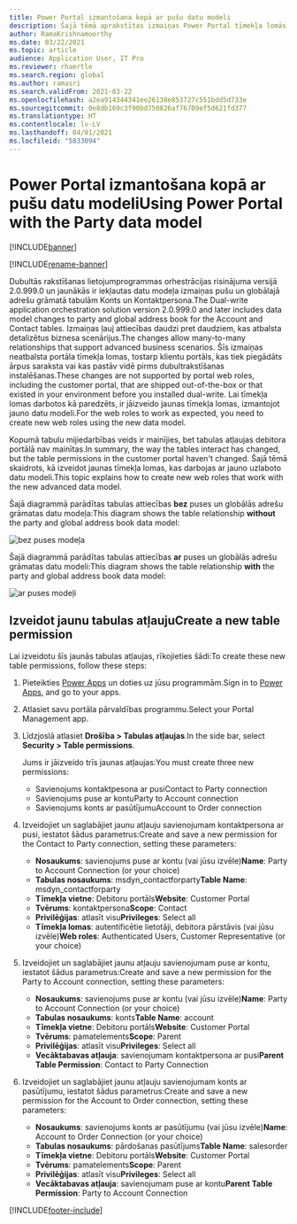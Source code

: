 ```yaml
---
title: Power Portal izmantošana kopā ar pušu datu modeli
description: Šajā tēmā aprakstītas izmaiņas Power Portal tīmekļa lomās, kas ir veiktas, jo puses datu modelis ir dubultrakstīšanā.
author: RamaKrishnamoorthy
ms.date: 03/22/2021
ms.topic: article
audience: Application User, IT Pro
ms.reviewer: rhaertle
ms.search.region: global
ms.author: ramasri
ms.search.validFrom: 2021-03-22
ms.openlocfilehash: a2ea914344341ee26138e853727c551bdd5d733e
ms.sourcegitcommit: 0e8db169c3f90bd750826af76709ef5d621fd377
ms.translationtype: HT
ms.contentlocale: lv-LV
ms.lasthandoff: 04/01/2021
ms.locfileid: "5833094"
---
```

# <a name="using-power-portal-with-the-party-data-model"></a><span data-ttu-id="0f396-103">Power Portal izmantošana kopā ar pušu datu modeli</span><span class="sxs-lookup"><span data-stu-id="0f396-103">Using Power Portal with the Party data model</span></span>

[!INCLUDE[banner](../../includes/banner.md)]

[!INCLUDE[rename-banner](~/includes/cc-data-platform-banner.md)]

<span data-ttu-id="0f396-104">Dubultās rakstīšanas lietojumprogrammas orhestrācijas risinājuma versijā 2.0.999.0 un jaunākās ir iekļautas datu modeļa izmaiņas pušu un globālajā adrešu grāmatā tabulām Konts un Kontaktpersona.</span><span class="sxs-lookup"><span data-stu-id="0f396-104">The Dual-write application orchestration solution version 2.0.999.0 and later includes data model changes to party and global address book for the Account and Contact tables.</span></span> <span data-ttu-id="0f396-105">Izmaiņas ļauj attiecības daudzi pret daudziem, kas atbalsta detalizētus biznesa scenārijus.</span><span class="sxs-lookup"><span data-stu-id="0f396-105">The changes allow many-to-many relationships that support advanced business scenarios.</span></span> <span data-ttu-id="0f396-106">Šīs izmaiņas neatbalsta portāla tīmekļa lomas, tostarp klientu portāls, kas tiek piegādāts ārpus saraksta vai kas pastāv vidē pirms dubultrakstīšanas instalēšanas.</span><span class="sxs-lookup"><span data-stu-id="0f396-106">These changes are not supported by portal web roles, including the customer portal, that are shipped out-of-the-box or that existed in your environment before you installed dual-write.</span></span> <span data-ttu-id="0f396-107">Lai tīmekļa lomas darbotos kā paredzēts, ir jāizveido jaunas tīmekļa lomas, izmantojot jauno datu modeli.</span><span class="sxs-lookup"><span data-stu-id="0f396-107">For the web roles to work as expected, you need to create new web roles using the new data model.</span></span> 

<span data-ttu-id="0f396-108">Kopumā tabulu mijiedarbības veids ir mainījies, bet tabulas atļaujas debitora portālā nav mainītas.</span><span class="sxs-lookup"><span data-stu-id="0f396-108">In summary, the way the tables interact has changed, but the table permissions in the customer portal haven't changed.</span></span> <span data-ttu-id="0f396-109">Šajā tēmā skaidrots, kā izveidot jaunas tīmekļa lomas, kas darbojas ar jauno uzlaboto datu modeli.</span><span class="sxs-lookup"><span data-stu-id="0f396-109">This topic explains how to create new web roles that work with the new advanced data model.</span></span>

<span data-ttu-id="0f396-110">Šajā diagrammā parādītas tabulas attiecības **bez** puses un globālās adrešu grāmatas datu modeļa:</span><span class="sxs-lookup"><span data-stu-id="0f396-110">This diagram shows the table relationship **without** the party and global address book data model:</span></span>

   ![bez puses modeļa](media/without-party-model.PNG)

<span data-ttu-id="0f396-112">Šajā diagrammā parādītas tabulas attiecības **ar** puses un globālās adrešu grāmatas datu modeli:</span><span class="sxs-lookup"><span data-stu-id="0f396-112">This diagram shows the table relationship **with** the party and global address book data model:</span></span>

   ![ar puses modeļi](media/with-party-model.png)

## <a name="create-a-new-table-permission"></a><span data-ttu-id="0f396-114">Izveidot jaunu tabulas atļauju</span><span class="sxs-lookup"><span data-stu-id="0f396-114">Create a new table permission</span></span>

<span data-ttu-id="0f396-115">Lai izveidotu šīs jaunās tabulas atļaujas, rīkojieties šādi:</span><span class="sxs-lookup"><span data-stu-id="0f396-115">To create these new table permissions, follow these steps:</span></span>

1. <span data-ttu-id="0f396-116">Pieteikties [Power Apps](https://make.powerapps.com) un doties uz jūsu programmām.</span><span class="sxs-lookup"><span data-stu-id="0f396-116">Sign in to [Power Apps](https://make.powerapps.com), and go to your apps.</span></span>
2. <span data-ttu-id="0f396-117">Atlasiet savu portāla pārvaldības programmu.</span><span class="sxs-lookup"><span data-stu-id="0f396-117">Select your Portal Management app.</span></span>
3. <span data-ttu-id="0f396-118">Līdzjoslā atlasiet **Drošība > Tabulas atļaujas**.</span><span class="sxs-lookup"><span data-stu-id="0f396-118">In the side bar, select **Security > Table permissions**.</span></span>

    <span data-ttu-id="0f396-119">Jums ir jāizveido trīs jaunas atļaujas:</span><span class="sxs-lookup"><span data-stu-id="0f396-119">You must create three new permissions:</span></span>

    + <span data-ttu-id="0f396-120">Savienojums kontaktpesona ar pusi</span><span class="sxs-lookup"><span data-stu-id="0f396-120">Contact to Party connection</span></span>
    + <span data-ttu-id="0f396-121">Savienojums puse ar kontu</span><span class="sxs-lookup"><span data-stu-id="0f396-121">Party to Account connection</span></span>
    + <span data-ttu-id="0f396-122">Savienojums konts ar pasūtījumu</span><span class="sxs-lookup"><span data-stu-id="0f396-122">Account to Order connection</span></span>

4. <span data-ttu-id="0f396-123">Izveidojiet un saglabājiet jaunu atļauju savienojumam kontaktpersona ar pusi, iestatot šādus parametrus:</span><span class="sxs-lookup"><span data-stu-id="0f396-123">Create and save a new permission for the Contact to Party connection, setting these parameters:</span></span>

    + <span data-ttu-id="0f396-124">**Nosaukums**: savienojums puse ar kontu (vai jūsu izvēle)</span><span class="sxs-lookup"><span data-stu-id="0f396-124">**Name**: Party to Account Connection (or your choice)</span></span>
    + <span data-ttu-id="0f396-125">**Tabulas nosaukums**: msdyn_contactforparty</span><span class="sxs-lookup"><span data-stu-id="0f396-125">**Table Name**: msdyn_contactforparty</span></span>
    + <span data-ttu-id="0f396-126">**Tīmekļa vietne**: Debitoru portāls</span><span class="sxs-lookup"><span data-stu-id="0f396-126">**Website**: Customer Portal</span></span>
    + <span data-ttu-id="0f396-127">**Tvērums**: kontaktpersona</span><span class="sxs-lookup"><span data-stu-id="0f396-127">**Scope**: Contact</span></span>
    + <span data-ttu-id="0f396-128">**Privilēģijas**: atlasīt visu</span><span class="sxs-lookup"><span data-stu-id="0f396-128">**Privileges**: Select all</span></span>
    + <span data-ttu-id="0f396-129">**Tīmekļa lomas**: autentificētie lietotāji, debitora pārstāvis (vai jūsu izvēle)</span><span class="sxs-lookup"><span data-stu-id="0f396-129">**Web roles**: Authenticated Users, Customer Representative (or your choice)</span></span>

5. <span data-ttu-id="0f396-130">Izveidojiet un saglabājiet jaunu atļauju savienojumam puse ar kontu, iestatot šādus parametrus:</span><span class="sxs-lookup"><span data-stu-id="0f396-130">Create and save a new permission for the Party to Account connection, setting these parameters:</span></span>

    + <span data-ttu-id="0f396-131">**Nosaukums**: savienojums puse ar kontu (vai jūsu izvēle)</span><span class="sxs-lookup"><span data-stu-id="0f396-131">**Name**: Party to Account Connection (or your choice)</span></span>
    + <span data-ttu-id="0f396-132">**Tabulas nosaukums**: konts</span><span class="sxs-lookup"><span data-stu-id="0f396-132">**Table Name**: account</span></span>
    + <span data-ttu-id="0f396-133">**Tīmekļa vietne**: Debitoru portāls</span><span class="sxs-lookup"><span data-stu-id="0f396-133">**Website**: Customer Portal</span></span>
    + <span data-ttu-id="0f396-134">**Tvērums**: pamatelements</span><span class="sxs-lookup"><span data-stu-id="0f396-134">**Scope**: Parent</span></span>
    + <span data-ttu-id="0f396-135">**Privilēģijas**: atlasīt visu</span><span class="sxs-lookup"><span data-stu-id="0f396-135">**Privileges**: Select all</span></span>
    + <span data-ttu-id="0f396-136">**Vecāktabavas atļauja**: savienojumam kontaktpersona ar pusi</span><span class="sxs-lookup"><span data-stu-id="0f396-136">**Parent Table Permission**: Contact to Party Connection</span></span>

6. <span data-ttu-id="0f396-137">Izveidojiet un saglabājiet jaunu atļauju savienojumam konts ar pasūtījumu, iestatot šādus parametrus:</span><span class="sxs-lookup"><span data-stu-id="0f396-137">Create and save a new permission for the Account to Order connection, setting these parameters:</span></span>

    + <span data-ttu-id="0f396-138">**Nosaukums**: savienojums konts ar pasūtījumu (vai jūsu izvēle)</span><span class="sxs-lookup"><span data-stu-id="0f396-138">**Name**: Account to Order Connection (or your choice)</span></span>
    + <span data-ttu-id="0f396-139">**Tabulas nosaukums**: pārdošanas pasūtījums</span><span class="sxs-lookup"><span data-stu-id="0f396-139">**Table Name**: salesorder</span></span>
    + <span data-ttu-id="0f396-140">**Tīmekļa vietne**: Debitoru portāls</span><span class="sxs-lookup"><span data-stu-id="0f396-140">**Website**: Customer Portal</span></span>
    + <span data-ttu-id="0f396-141">**Tvērums**: pamatelements</span><span class="sxs-lookup"><span data-stu-id="0f396-141">**Scope**: Parent</span></span>
    + <span data-ttu-id="0f396-142">**Privilēģijas**: atlasīt visu</span><span class="sxs-lookup"><span data-stu-id="0f396-142">**Privileges**: Select all</span></span>
    + <span data-ttu-id="0f396-143">**Vecāktabavas atļauja**: savienojumam puse ar kontu</span><span class="sxs-lookup"><span data-stu-id="0f396-143">**Parent Table Permission**: Party to Account Connection</span></span>

[!INCLUDE[footer-include](../../../../includes/footer-banner.md)]
